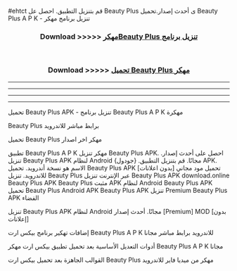 #ehtct قم بتنزيل التطبيق. احصل عل Beauty Plus  ى أحدث إصدار.تحميل Beauty Plus  A P K - تنزيل برنامج مهكر



<div align="center">
<h3>Download >>>>> <a href="https://ar-sites.web.app/?ar= Beauty Plus ">مهكرBeauty Plus  تنزيل برنامج</a></h3><br>

<h3>Download >>>>> <a href="https://ar-sites.web.app/?ar= Beauty Plus ">تحميل Beauty Plus  مهكر</a></h3>
</div>


----------------------------------------------------------

----------------------------------------------------------

----------------------------------------------------------

----------------------------------------------------------


تحميل Beauty Plus  APK - تنزيل برنامج Beauty Plus  A P K مهكرة

Beauty Plus  برابط مباشر للاندرويد

تحميل Beauty Plus  مهكر اخر اصدار

تطبيق Beauty Plus  A P K مهكر
تنزيل Beauty Plus  APK. احصل على أحدث إصدار.
تنزيل Beauty Plus  APK لنظام Android مجانًا.
قم بتنزيل التطبيق. {جودول} APK. الاسم هو نسخة أندرويد.
تحميل Beauty Plus  APK [بدون اعلانات]
تحميل مود مجاني للاندرويد.
تنزيل Beauty Plus  عبر الإنترنت
تنزيل Beauty Plus  APK
download.online Beauty Plus  APK
Beauty Plus  مثبت APK لنظام Android
Beauty Plus  APK
تحميل Beauty Plus  Android APK
Beauty Plus  APK تنزيل Premium
Beauty Plus  APK الفضاء

تنزيل Beauty Plus  APK لنظام Android مجانًا. أحدث إصدار [Premium] MOD [بدون إعلانات]

إضافات تهكير برنامج بيكس ارت Beauty Plus  A P K للاندرويد برابط مباشر مجانا

أدوات التعديل الأساسية بعد تحميل تطبيق بيكس ارت مهكر Beauty Plus  A P K مجانا

القوالب الجاهزة بعد تحميل بيكس ارت Beauty Plus  مهكر من ميديا فاير للاندرويد



